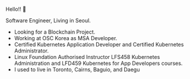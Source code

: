 Hello!! 👋

Software Engineer, Living in Seoul.

* Looking for a Blockchain Project.
* Working at OSC Korea as MSA Developer.
* Certified Kubernetes Application Developer and Certified Kubernetes Administrator.
* Linux Foundation Authorised Instructor LFS458 Kubernetes Administration and LFD459 Kubernetes for App Developers courses.
* I used to live in Toronto, Cairns, Baguio, and Daegu
